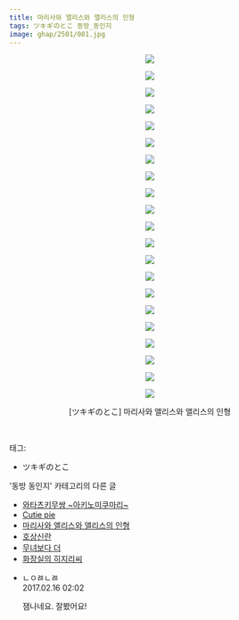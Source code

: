 ```yaml
---
title: 마리사와 앨리스와 앨리스의 인형
tags: ツキギのとこ 동방_동인지
image: ghap/2501/001.jpg
---
```

<div class="article">
<p style="text-align: center; clear: none; float: none;"><img src="{{ site.nasurl }}/ghap/2501/001.jpg"/></p>
<p style="text-align: center; clear: none; float: none;"><img src="{{ site.nasurl }}/ghap/2501/002.jpg"/></p>
<p style="text-align: center; clear: none; float: none;"><img src="{{ site.nasurl }}/ghap/2501/003.jpg"/></p>
<p style="text-align: center; clear: none; float: none;"><img src="{{ site.nasurl }}/ghap/2501/004.jpg"/></p>
<p style="text-align: center; clear: none; float: none;"><img src="{{ site.nasurl }}/ghap/2501/005.jpg"/></p>
<p style="text-align: center; clear: none; float: none;"><img src="{{ site.nasurl }}/ghap/2501/006.jpg"/></p>
<p style="text-align: center; clear: none; float: none;"><img src="{{ site.nasurl }}/ghap/2501/007.jpg"/></p>
<p style="text-align: center; clear: none; float: none;"><img src="{{ site.nasurl }}/ghap/2501/008.jpg"/></p>
<p style="text-align: center; clear: none; float: none;"><img src="{{ site.nasurl }}/ghap/2501/009.jpg"/></p>
<p style="text-align: center; clear: none; float: none;"><img src="{{ site.nasurl }}/ghap/2501/010.jpg"/></p>
<p style="text-align: center; clear: none; float: none;"><img src="{{ site.nasurl }}/ghap/2501/011.jpg"/></p>
<p style="text-align: center; clear: none; float: none;"><img src="{{ site.nasurl }}/ghap/2501/012.jpg"/></p>
<p style="text-align: center; clear: none; float: none;"><img src="{{ site.nasurl }}/ghap/2501/013.jpg"/></p>
<p style="text-align: center; clear: none; float: none;"><img src="{{ site.nasurl }}/ghap/2501/014.jpg"/></p>
<p style="text-align: center; clear: none; float: none;"><img src="{{ site.nasurl }}/ghap/2501/015.jpg"/></p>
<p style="text-align: center; clear: none; float: none;"><img src="{{ site.nasurl }}/ghap/2501/016.jpg"/></p>
<p style="text-align: center; clear: none; float: none;"><img src="{{ site.nasurl }}/ghap/2501/017.jpg"/></p>
<p style="text-align: center; clear: none; float: none;"><img src="{{ site.nasurl }}/ghap/2501/018.jpg"/></p>
<p style="text-align: center; clear: none; float: none;"><img src="{{ site.nasurl }}/ghap/2501/019.jpg"/></p>
<p style="text-align: center; clear: none; float: none;"><img src="{{ site.nasurl }}/ghap/2501/020.jpg"/></p>
<p style="text-align: center; clear: none; float: none;"><img src="{{ site.nasurl }}/ghap/2501/021.jpg"/></p>
<p style="text-align: center; clear: none; float: none;">[ツキギのとこ] 마리사와 앨리스와 앨리스의 인형</p>
<p><br/></p>
</div><div class="tagTrail">
<p>태그: </p>
<ul>
<li>ツキギのとこ</li>
</ul>
</div><div class="another">
<p>'동방 동인지' 카테고리의 다른 글</p>
<ul>
<li><a href="/2016-10-08-ghap_2504">와타츠키무쌍 ~아키노미쿠마리~</a></li>
<li><a href="/2016-10-08-ghap_2503">Cutie pie</a></li>
<li><a href="/2016-10-08-ghap_2501">마리사와 앨리스와 앨리스의 인형</a></li>
<li><a href="/2016-10-08-ghap_2500">호상신란</a></li>
<li><a href="/2016-10-08-ghap_2498">무녀보다 더</a></li>
<li><a href="/2016-10-08-ghap_2497">화장실의 히지리씨</a></li>
</ul>
</div><div class="cb_module cb_fluid">
<div class="cb_wrt cb_profile">
<div class="comment">
<ul>
<li class="cb_thumb_off" id="comment14916605">
<div class="cb_comment_area">
<div class="cb_info_area">
<div class="cb_section">
<span class="cb_nick_name">ㄴㅇㅀㄴㅀ</span>
</div>
<div class="cb_section">
<span class="cb_date">2017.02.16 02:02 </span>
</div>
</div>
<div class="cb_dsc_comment">
<p class="cb_dsc">
											잼나네요. 잘봤어요!
										</p>
</div>
</div></li>
</ul>
</div>
</div><!-- commentList close -->
</div>